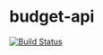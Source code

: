 # budget-api
[![Build Status](https://travis-ci.org/dovydasvenckus/budget-api.svg?branch=master)](https://travis-ci.org/dovydasvenckus/budget-api)